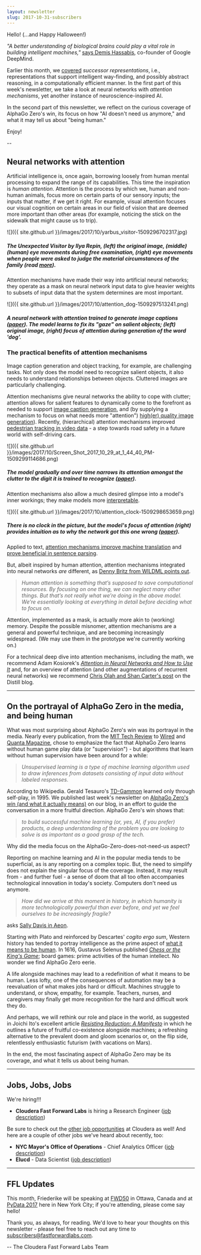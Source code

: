 ```yaml
---
layout: newsletter
slug: 2017-10-31-subscribers
---
```


Hello! (...and Happy Halloween!)

*"A better understanding of biological brains could play a vital role in building intelligent machines,"* [says Demis Hassabis](https://deepmind.com/research/publications/neuroscience-inspired-artificial-intelligence/), co-founder of Google DeepMind. 

Earlier this month, we [covered](http://blog.fastforwardlabs.com/newsletters/2017-10-11-client.html) *successor representations*, i.e., representations that support intelligent way-finding, and possibly abstract reasoning, in a computationally efficient manner. In the first part of this week's newsletter, we take a look at neural networks with *attention mechanisms*, yet another instance of neuroscience-inspired AI.

In the second part of this newsletter, we reflect on the curious coverage of AlphaGo Zero's win, its focus on how "AI doesn't need us anymore," and what it may tell us about "being human."

Enjoy!

--

## Neural networks with attention
Artificial intelligence is, once again, borrowing loosely from human mental processing to expand the range of its capabilities. This time the inspiration is *human attention*. Attention is the process by which we, human and non-human animals, focus more on certain parts of our sensory inputs; the inputs that matter, if we get it right. For example, visual attention focuses our visual cognition on certain areas in our field of vision that are deemed more important than other areas (for example, noticing the stick on the sidewalk that might cause us to trip).

![]({{ site.github.url }}/images/2017/10/yarbus_visitor-1509296702317.jpg)

##### The *Unexpected Visitor* by Ilya Repin, (left) the original image, (middle) (human) eye movements during free examination, (right) eye movements when people were asked to judge the material circumstances of the family (read [more](http://www.datadeluge.com/2012/10/the-unexpected-visitor.html)).

Attention mechanisms have made their way into artificial neural networks; they operate as a mask on neural network input data to give heavier weights to subsets of input data that the system determines are most important. 

![]({{ site.github.url }}/images/2017/10/attention_dog-1509297513241.png)

##### A neural network with attention trained to generate image captions ([paper](https://arxiv.org/abs/1502.03044)). The model learns to fix its "gaze" on salient objects; (left) original image, (right) focus of attention during generation of the word 'dog'.

### The practical benefits of attention mechanisms
Image caption generation and object tracking, for example, are challenging tasks. Not only does the model need to recognize salient objects, it also needs to understand relationships between objects. Cluttered images are particularly challenging.

Attention mechanisms give neural networks the ability to cope with clutter; attention allows for salient features to dynamically come to the forefront as needed to support [image caption generation](https://arxiv.org/abs/1502.03044), and (by supplying a mechanism to focus on what needs more "attention") [high(er) quality image generation](https://arxiv.org/abs/1502.04623)). Recently, (hierarchical) attention mechanisms improved [pedestrian tracking in video data](https://arxiv.org/abs/1706.09262) - a step towards road safety in a future world with self-driving cars.

![]({{ site.github.url }}/images/2017/10/Screen_Shot_2017_10_29_at_1_44_40_PM-1509299114686.png)

##### The model gradually and over time narrows its attention amongst the clutter to the digit it is trained to recognize ([paper](https://arxiv.org/abs/1502.04623)).

Attention mechanisms also allow a much desired glimpse into a model's inner workings; they make models more [interpretable](http://blog.fastforwardlabs.com/2017/08/02/interpretability.html).

![]({{ site.github.url }}/images/2017/10/attention_clock-1509298653659.png)

##### There is no clock in the picture, but the model's focus of attention (right) provides intuition as to why the network got this one wrong ([paper](https://arxiv.org/abs/1502.03044)).

Applied to text, [attention mechanisms improve machine translation](https://arxiv.org/abs/1409.0473) and [prove beneficial in sentence parsing](https://arxiv.org/abs/1412.7449).

But, albeit inspired by human attention, attention mechanisms integrated into neural networks *are* different, as [Denny Britz from WILDML points out](http://www.wildml.com/2016/01/attention-and-memory-in-deep-learning-and-nlp/). 

> *Human attention is something that’s supposed to save computational resources. By focusing on one thing, we can neglect many other things. But that’s not really what we’re doing in the above model. We’re essentially looking at everything in detail before deciding what to focus on.*

Attention, implemented as a mask, is actually more akin to (working) memory. Despite the possible misnomer, attention mechanisms are a general and powerful technique, and are becoming increasingly widespread. (We may use them in the prototype we're currently working on.)

For a technical deep dive into attention mechanisms, including the math, we recommend Adam Kosiorek's [*Attention in Neural Networks and How to Use It*](http://akosiorek.github.io/ml/2017/10/14/visual-attention.html) and, for an overview of attention (and other augmentations of recurrent neural networks) we recommend [Chris Olah and Shan Carter's post](https://distill.pub/2016/augmented-rnns/#attentional-interfaces) on the Distill blog.

---

## On the portrayal of AlphaGo Zero in the media, and being human

What was most surprising about AlphaGo Zero's win was its portrayal in the media. Nearly every publication, from the [MIT Tech Review](https://www.technologyreview.com/s/609141/alphago-zero-shows-machines-can-become-superhuman-without-any-help/) to [Wired](https://www.wired.com/story/this-more-powerful-version-of-alphago-learns-on-its-own/) and [Quanta Magazine](https://www.quantamagazine.org/artificial-intelligence-learns-to-learn-entirely-on-its-own-20171018/), chose to emphasize the fact that AlphaGo Zero learns without human game play data (or "supervision") - but algorithms that learn without human supervision have been around for a while:

> *Unsupervised learning is a type of machine learning algorithm used to draw inferences from datasets consisting of input data without labeled responses.*

According to Wikipedia. Gerald Tesauro's [TD-Gammon](http://www.bkgm.com/articles/tesauro/tdl.html) learned only through self-play, in 1995. We published last week's newsletter on [AlphaGo Zero's win (and what it actually means)](http://blog.fastforwardlabs.com/2017/10/25/alphago-zero.html) on our blog, in an effort to guide the conversation in a more fruitful direction. AlphaGo Zero's win shows that:

> *to build successful machine learning (or, yes, AI, if you prefer) products, a deep understanding of the problem you are looking to solve is as important as a good grasp of the tech.*

Why did the media focus on the AlphaGo-Zero-does-not-need-us aspect?

Reporting on machine learning and AI in the popular media tends to be superficial, as is any reporting on a complex topic. But, the need to simplify does not explain the singular focus of the coverage. Instead, it may result from - and further fuel - a sense of doom that all too often accompanies technological innovation in today's society. Computers don't need us anymore.

> *How did we arrive at this moment in history, in which humanity is more technologically powerful than ever before, and yet we feel ourselves to be increasingly fragile?*

asks [Sally Davis in Aeon](https://aeon.co/essays/the-human-world-is-not-more-fragile-now-it-always-has-been). 

Starting with Plato and reinforced by Descartes' *cogito ergo sum*, Western history has tended to portray intelligence as the prime aspect of [what it means to be human](https://aeon.co/essays/on-the-dark-history-of-intelligence-as-domination). In 1616, Gustavus Selenus published [*Chess or the King's Game*](https://en.wikipedia.org/wiki/Chess_or_the_King%27s_Game); board games: prime activities of the human intellect. No wonder we find AlphaGo Zero eerie.

A life alongside machines may lead to a redefinition of what it means to be human. Less lofty, one of the consequences of automation may be a reevaluation of what makes jobs hard or difficult. Machines struggle to understand, or show, empathy, for example. Teachers, nurses, and caregivers may finally get more recognition for the hard and difficult work they do. 

And perhaps, we will rethink our role and place in the world, as suggested in Joichi Ito's excellent article [*Resisting Reduction: A Manifesto*](https://joi.pubpub.org/pub/resisting-reduction) in which he outlines a future of fruitful co-existence alongside machines; a refreshing alternative to the prevalent doom and gloom scenarios or, on the flip side, relentlessly enthusiastic futurism (with vacations on Mars).

In the end, the most fascinating aspect of AlphaGo Zero may be its coverage, and what it tells us about being human.

---

## Jobs, Jobs, Jobs

We're hiring!!!
* **Cloudera Fast Forward Labs** is hiring a Research Engineer ([job description](https://cloudera.wd5.myworkdayjobs.com/External_Career/job/USNew-YorkBrooklyn/Research-Engineer_171058))

Be sure to check out the [other job opportunities](https://www.cloudera.com/careers/careers-listing.html) at Cloudera as well! And here are a couple of other jobs we've heard about recently, too:

* **NYC Mayor's Office of Operations** - Chief Analytics Officer ([job description](http://www1.nyc.gov/assets/operations/downloads/pdf/employment-opportunities/chief-analytics-officer-job-description-vf.pdf))
* **Elucd** - Data Scientist ([job description](https://jobs.lever.co/elucd/7a251473-f3a7-40f6-b97c-c10c8838d316))

---

## FFL Updates 

This month, Friederike will be speaking at [FWD50](https://fwd50.com/) in Ottawa, Canada and at [PyData 2017](https://pydata.org/nyc2017/) here in New York City; if you're attending, please come say hello!

Thank you, as always, for reading.  We'd love to hear your thoughts on this newsletter - please feel free to reach out any time to subscribers@fastforwardlabs.com.

-- The Cloudera Fast Forward Labs Team
